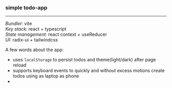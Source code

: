 ### simple todo-app  
___  
_Bundler:_ vite  
_Key stack:_ react + typescript  
_State management:_ react context + useReducer  
_UI:_ radix-ui + tailwindcss  
  
A few words about the app:  
- uses `localStorage` to persist todos and theme(light/dark) after page reload
- supports keyboard events to quickly and without excess motions create todos using as laptop as phone
- 
